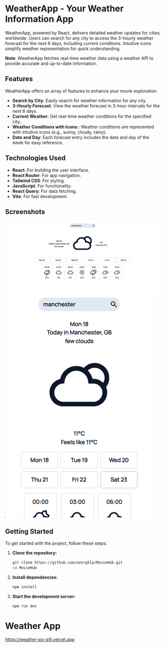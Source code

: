 # WeatherApp - Your Weather Information App

WeatherApp, powered by React, delivers detailed weather updates for cities worldwide. Users can search for any city to access the 3-hourly weather forecast for the next 6 days, including current conditions. Intuitive icons simplify weather representation for quick understanding.

**Note**: WeatherApp fetches real-time weather data using a weather API to provide accurate and up-to-date information.

## Features

WeatherApp offers an array of features to enhance your movie exploration:

- **Search by City**:  Easily search for weather information for any city.
- **3-Hourly Forecast**: View the weather forecast in 3-hour intervals for the next 6 days.
- **Current Weather**: Get real-time weather conditions for the specified city..
- **Weather Conditions with Icons:**: Weather conditions are represented with intuitive icons (e.g., sunny, cloudy, rainy).
- **Date and Day**: Each forecast entry includes the date and day of the week for easy reference.

## Technologies Used

- **React**: For building the user interface.
- **React Router**: For app navigation.
- **Tailwind CSS**: For styling.
- **JavaScript**: For functionality.
- **React Query**: For data fetching.
- **Vite**: For fast development.
  
## Screenshots

![home page](./images/1.png)
![weather details](./images/2.png)

## Getting Started

To get started with the project, follow these steps:

1. **Clone the repository:**

   ```sh
   git clone https://github.com/ozergklp/MovieHub.git
   cd MovieHub
2. **Install dependencies:**

   ```sh
   npm install
3. **Start the development server:**

   ```sh
   npm run dev 
# Weather App
https://weather-six-gilt.vercel.app

